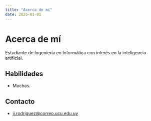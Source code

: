 ```yaml
---
title: "Acerca de mí"
date: 2025-01-01
---
```


# Acerca de mí

Estudiante de Ingeniería en Informática con interés en la inteligencia artificial.

## Habilidades

- Muchas.

## Contacto

- ji.rodriguez@correo.ucu.edu.uy
